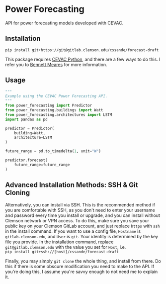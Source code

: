 # Power Forecasting
API for power forecasting models developed with CEVAC.

## Installation
`pip install git+https://git@gitlab.clemson.edu/cssande/forecast-draft`  

This package requires
[CEVAC Python](https://gitlab.clemson.edu/cevac/CEVAC_python), and there are a
few ways to do this. I refer you to
[Bennett Meares](mailto:bmeares@clemson.edu) for more information.

## Usage
```python
"""
Example using the CEVAC Power Forecasting API.
"""
from power_forecasting import Predictor
from power_forecasting.buildings import Watt
from power_forecasting.architectures import LSTM
import pandas as pd

predictor = Predictor(
    building=Watt,
    architecture=LSTM
)

future_range = pd.to_timedelta(1, unit="W")

predictor.forecast(
    future_range=future_range
)
```

## Advanced Installation Methods: SSH & Git Cloning
Alternatively, you can install via SSH. This is the recommended method if you
are comfortable with SSH, as you don't need to enter your username and password
every time you install or upgrade, and you can install without Clemson network
or VPN access. To do this, make sure you save your public key on your Clemson
GitLab account, and just replace `https` with `ssh` in the install command. If
you want to use a config file, `Hostname` is `gitlab.clemson.edu`, and `User`
is `git`. Your identity is determined by the key file you provide. In the
installation command, replace `git@gitlab.clemson.edu` with the value you set
for `Host`, i.e.  
`pip install git+ssh://[host]/cssande/forecast-draft`  

Finally, you may simply `git clone` the whole thing, and install from there. Do
this if there is some obscure modification you need to make to the API. If
you're doing this, I assume you're savvy enough to not need me to explain it.